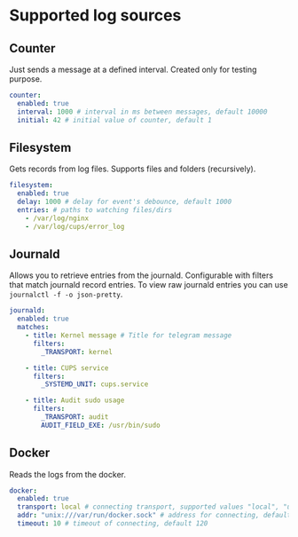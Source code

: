 # Supported log sources

## Counter
Just sends a message at a defined interval. Created only for testing purpose.

```yaml
counter:
  enabled: true
  interval: 1000 # interval in ms between messages, default 10000
  initial: 42 # initial value of counter, default 1
```

## Filesystem
Gets records from log files. Supports files and folders (recursively).

```yaml
filesystem:
  enabled: true
  delay: 1000 # delay for event's debounce, default 1000
  entries: # paths to watching files/dirs
    - /var/log/nginx
    - /var/log/cups/error_log
```

## Journald
Allows you to retrieve entries from the journald. Configurable with filters that match journald record entries. To view raw journald entries you can use `journalctl -f -o json-pretty`.

```yaml
journald:
  enabled: true
  matches:
    - title: Kernel message # Title for telegram message
      filters:
        _TRANSPORT: kernel

    - title: CUPS service
      filters:
        _SYSTEMD_UNIT: cups.service

    - title: Audit sudo usage
      filters:
        _TRANSPORT: audit
        AUDIT_FIELD_EXE: /usr/bin/sudo
```

## Docker
Reads the logs from the docker.

```yaml
docker:
  enabled: true
  transport: local # connecting transport, supported values "local", "unix" and "http", default local
  addr: "unix:///var/run/docker.sock" # address for connecting, default "unix:///var/run/docker.sock"
  timeout: 10 # timeout of connecting, default 120
```
